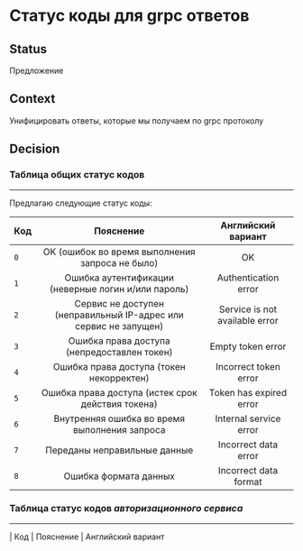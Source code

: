# Статус коды для grpc ответов

## Status
Предложение

## Context
Унифицировать ответы, которые мы получаем по grpc протоколу

## Decision
### __Таблица общих статус кодов__
---
Предлагаю следующие статус коды:

| Код  | Пояснение                                                        | Английский вариант              |
|------|:----------------------------------------------------------------:|:-------------------------------:|
| `0`  | OK (ошибок во время выполнения запроса не было)                  | OK                              |
| `1`  | Ошибка аутентификации (неверные логин и/или пароль)              | Authentication error            |
| `2`  | Сервис не доступен (неправильный IP-адрес или сервис не запущен) | Service is not available error  |
| `3`  | Ошибка права доступа (непредоставлен токен)                      | Empty token error               |
| `4`  | Ошибка права доступа (токен некорректен)                         | Incorrect token error           |
| `5`  | Ошибка права доступа (истек срок действия токена)                | Token has expired error         |
| `6`  | Внутренняя ошибка во время выполнения запроса                    | Internal service error          |
| `7`  | Переданы неправильные данные                                     | Incorrect data error            |
| `8`  | Ошибка формата данных                                            | Incorrect data format           |

### __Таблица статус кодов *авторизационного сервиса*__
---

| Код | Пояснение | Английский вариант